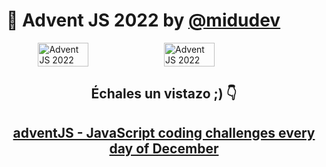 <h1>🌲 Advent JS 2022 by <a href="https://midu.dev/" target="_blank">@midudev</a></h1>

<div style="display: flex; justify-content: center">
  <img src="https://camo.githubusercontent.com/ecf3459ab43c6e1cd14680de03bb0d31261b3fd3fc605f6736a7fb0531ab663b/68747470733a2f2f692e696d6775722e636f6d2f456a6e524947392e706e67" alt="Advent JS 2022" width="40%" />
  <img src="https://camo.githubusercontent.com/60948a0eb37db444e2d439868226814ec3d065aa2836c8294f673963f190188f/68747470733a2f2f692e696d6775722e636f6d2f63413633774b632e706e67" alt="Advent JS 2022" width="40%" />
</div>

<div align="center">
<h2>Échales un vistazo ;) 👇</h2>
<h2><a href="https://adventjs.dev/es" target="_blank">adventJS - JavaScript coding challenges every day of December</a></h2>


</div>
